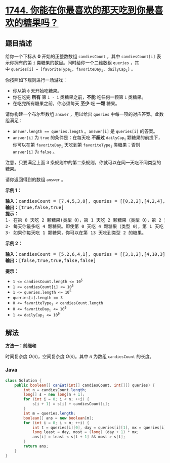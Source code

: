 # [1744. 你能在你最喜欢的那天吃到你最喜欢的糖果吗？](https://leetcode.cn/problems/can-you-eat-your-favorite-candy-on-your-favorite-day)

## 题目描述

<p>给你一个下标从 <strong>0</strong> 开始的正整数数组 <code>candiesCount</code> ，其中 <code>candiesCount[i]</code> 表示你拥有的第 <code>i</code> 类糖果的数目。同时给你一个二维数组 <code>queries</code> ，其中 <code>queries[i] = [favoriteType<sub>i</sub>, favoriteDay<sub>i</sub>, dailyCap<sub>i</sub>]</code> 。</p>

<p>你按照如下规则进行一场游戏：</p>

<ul>
	<li>你从第 <code><strong>0</strong></code><strong> </strong>天开始吃糖果。</li>
	<li>你在吃完 <strong>所有</strong> 第 <code>i - 1</code> 类糖果之前，<strong>不能</strong> 吃任何一颗第 <code>i</code> 类糖果。</li>
	<li>在吃完所有糖果之前，你必须每天 <strong>至少</strong> 吃 <strong>一颗</strong> 糖果。</li>
</ul>

<p>请你构建一个布尔型数组 <code>answer</code> ，用以给出 <code>queries</code> 中每一项的对应答案。此数组满足：</p>

<ul>
	<li><code>answer.length == queries.length</code> 。<code>answer[i]</code> 是 <code>queries[i]</code> 的答案。</li>
	<li><code>answer[i]</code> 为 <code>true</code> 的条件是：在每天吃 <strong>不超过</strong> <code>dailyCap<sub>i</sub></code><sub> </sub>颗糖果的前提下，你可以在第 <code>favoriteDay<sub>i</sub></code> 天吃到第 <code>favoriteType<sub>i</sub></code> 类糖果；否则 <code>answer[i]</code> 为 <code>false</code> 。</li>
</ul>

<p>注意，只要满足上面 3 条规则中的第二条规则，你就可以在同一天吃不同类型的糖果。</p>

<p>请你返回得到的数组<em> </em><code>answer</code> 。</p>



<p><strong>示例 1：</strong></p>

<pre>
<b>输入：</b>candiesCount = [7,4,5,3,8], queries = [[0,2,2],[4,2,4],[2,13,1000000000]]
<b>输出：</b>[true,false,true]
<strong>提示：</strong>
1- 在第 0 天吃 2 颗糖果(类型 0），第 1 天吃 2 颗糖果（类型 0），第 2 天你可以吃到类型 0 的糖果。
2- 每天你最多吃 4 颗糖果。即使第 0 天吃 4 颗糖果（类型 0），第 1 天吃 4 颗糖果（类型 0 和类型 1），你也没办法在第 2 天吃到类型 4 的糖果。换言之，你没法在每天吃 4 颗糖果的限制下在第 2 天吃到第 4 类糖果。
3- 如果你每天吃 1 颗糖果，你可以在第 13 天吃到类型 2 的糖果。
</pre>

<p><strong>示例 2：</strong></p>

<pre>
<b>输入：</b>candiesCount = [5,2,6,4,1], queries = [[3,1,2],[4,10,3],[3,10,100],[4,100,30],[1,3,1]]
<b>输出：</b>[false,true,true,false,false]
</pre>



<p><strong>提示：</strong></p>

<ul>
	<li><code>1 <= candiesCount.length <= 10<sup>5</sup></code></li>
	<li><code>1 <= candiesCount[i] <= 10<sup>5</sup></code></li>
	<li><code>1 <= queries.length <= 10<sup>5</sup></code></li>
	<li><code>queries[i].length == 3</code></li>
	<li><code>0 <= favoriteType<sub>i</sub> < candiesCount.length</code></li>
	<li><code>0 <= favoriteDay<sub>i</sub> <= 10<sup>9</sup></code></li>
	<li><code>1 <= dailyCap<sub>i</sub> <= 10<sup>9</sup></code></li>
</ul>

## 解法

**方法一：前缀和**

时间复杂度 $O(n)$，空间复杂度 $O(n)$。其中 $n$ 为数组 `candiesCount` 的长度。

### **Java**

```java
class Solution {
    public boolean[] canEat(int[] candiesCount, int[][] queries) {
        int n = candiesCount.length;
        long[] s = new long[n + 1];
        for (int i = 0; i < n; ++i) {
            s[i + 1] = s[i] + candiesCount[i];
        }
        int m = queries.length;
        boolean[] ans = new boolean[m];
        for (int i = 0; i < m; ++i) {
            int t = queries[i][0], day = queries[i][1], mx = queries[i][2];
            long least = day, most = (long) (day + 1) * mx;
            ans[i] = least < s[t + 1] && most > s[t];
        }
        return ans;
    }
}
```
